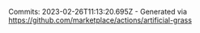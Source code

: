 Commits: 2023-02-26T11:13:20.695Z - Generated via https://github.com/marketplace/actions/artificial-grass
<br>
